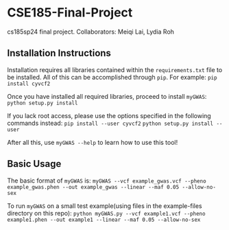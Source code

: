 # CSE185-Final-Project
cs185sp24 final project. Collaborators: Meiqi Lai, Lydia Roh

## Installation Instructions
Installation requires all libraries contained within the `requirements.txt` file to be installed. All of this can be accomplished through `pip`.
For example: `pip install cyvcf2`

Once you have installed all required libraries, proceed to install `myGWAS`:
`python setup.py install`

If you lack root access, please use the options specified in the following commands instead:
`pip install --user cyvcf2`
`python setup.py install --user `

After all this, use `myGWAS --help` to learn how to use this tool!
## Basic Usage
The basic format of `myGWAS` is:
`myGWAS --vcf example_gwas.vcf --pheno example_gwas.phen --out example_gwas --linear --maf 0.05 --allow-no-sex`

To run `myGWAS` on a small test example(using files in the example-files directory on this repo):
`python myGWAS.py --vcf example1.vcf --pheno example1.phen --out example1 --linear --maf 0.05 --allow-no-sex`


